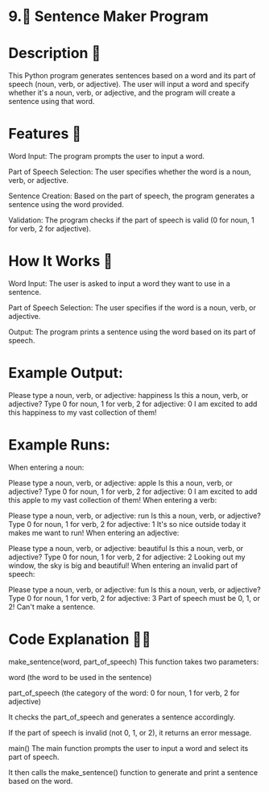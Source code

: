 # 9.📝 Sentence Maker Program
# Description 📜
This Python program generates sentences based on a word and its part of speech (noun, verb, or adjective). The user will input a word and specify whether it's a noun, verb, or adjective, and the program will create a sentence using that word.

# Features 🎯
Word Input: The program prompts the user to input a word.

Part of Speech Selection: The user specifies whether the word is a noun, verb, or adjective.

Sentence Creation: Based on the part of speech, the program generates a sentence using the word provided.

Validation: The program checks if the part of speech is valid (0 for noun, 1 for verb, 2 for adjective).

# How It Works 🔄
Word Input: The user is asked to input a word they want to use in a sentence.

Part of Speech Selection: The user specifies if the word is a noun, verb, or adjective.

Output: The program prints a sentence using the word based on its part of speech.

# Example Output:

Please type a noun, verb, or adjective: happiness
Is this a noun, verb, or adjective?
Type 0 for noun, 1 for verb, 2 for adjective: 0
I am excited to add this happiness to my vast collection of them!
# Example Runs:
When entering a noun:


Please type a noun, verb, or adjective: apple
Is this a noun, verb, or adjective?
Type 0 for noun, 1 for verb, 2 for adjective: 0
I am excited to add this apple to my vast collection of them!
When entering a verb:


Please type a noun, verb, or adjective: run
Is this a noun, verb, or adjective?
Type 0 for noun, 1 for verb, 2 for adjective: 1
It's so nice outside today it makes me want to run!
When entering an adjective:


Please type a noun, verb, or adjective: beautiful
Is this a noun, verb, or adjective?
Type 0 for noun, 1 for verb, 2 for adjective: 2
Looking out my window, the sky is big and beautiful!
When entering an invalid part of speech:


Please type a noun, verb, or adjective: fun
Is this a noun, verb, or adjective?
Type 0 for noun, 1 for verb, 2 for adjective: 3
Part of speech must be 0, 1, or 2! Can't make a sentence.

# Code Explanation 🧑‍💻
make_sentence(word, part_of_speech)
This function takes two parameters:

word (the word to be used in the sentence)

part_of_speech (the category of the word: 0 for noun, 1 for verb, 2 for adjective)

It checks the part_of_speech and generates a sentence accordingly.

If the part of speech is invalid (not 0, 1, or 2), it returns an error message.

main()
The main function prompts the user to input a word and select its part of speech.

It then calls the make_sentence() function to generate and print a sentence based on the word.